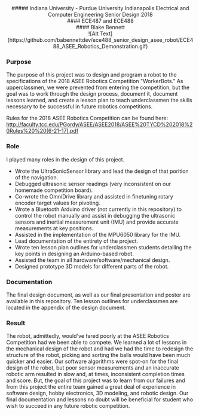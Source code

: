 <center>##### Indiana University - Purdue University Indianapolis Electrical and Computer Engineering Senior Design 2018</center>
<center>#### ECE487 and ECE488</center>
<center>#### Blake Bennett</center>

<center>![Alt Text](https://github.com/babennettdev/ece488_senior_design_asee_robot/ECE488_ASEE_Robotics_Demonstration.gif)</center>

### Purpose
The purpose of this project was to design and program a robot to the specifications of the 2018 ASEE Robotics Competition "WorkerBots." As upperclassmen, we were prevented from entering the competition, but the goal was to work through the design process, document it, document lessons learned, and create a lesson plan to teach underclassmen the skills necessary to be successful in future robotics competitions. 

Rules for the 2018 ASEE Robotics Competition can be found here: http://faculty.tcc.edu/PGordy/ASEE/ASEE2018/ASEE%20TYCD%202018%20Rules%20%20(6-21-17).pdf

### Role
I played many roles in the design of this project.
 
  * Wrote the UltraSonicSensor library and lead the design of that porition of the navigation.
  * Debugged ultrasonic sensor readings (very inconsistent on our homemade competition board). 
  * Co-wrote the OmniDrive library and assisted in finetuning rotary encoder target values for pivoting.
  * Wrote a Bluetooth Arduino driver (not currently in this repository) to control the robot manually and assist in debugging the ultrasonic sensors and inertial measurement unit (IMU) and provide accurate measurements at key positions.
  * Assisted in the implementation of the MPU6050 library for the IMU. 
  * Lead documentation of the entirety of the project.
  * Wrote ten lesson plan outlines for underclassmen students detailing the key points in designing an Arduino-based robot.
  * Assisted the team in all hardware/software/mechanical design.
  * Designed prototype 3D models for different parts of the robot.

### Documentation
The final design document, as well as our final presentation and poster are available in this repository. Ten lesson outlines for underclassmen are located in the appendix of the design document.

### Result
The robot, admittedly, would've fared poorly at the ASEE Robotics Competition had we been able to compete. We learned a lot of lessons in the mechanical design of the robot and had we had the time to redesign the structure of the robot, picking and sorting the balls would have been much quicker and easier. Our software algorithms were spot-on for the final design of the robot, but poor sensor measurements and an inaccurate robotic arm resulted in slow and, at times, inconsistent completion times and score. But, the goal of this project was to learn from our failures and from this project the entire team gained a great deal of experience in software design, hobby electronics, 3D modeling, and robotic design. Our final documentation and lessons no doubt will be beneficial for student who wish to succeed in any future robotic competition. 
